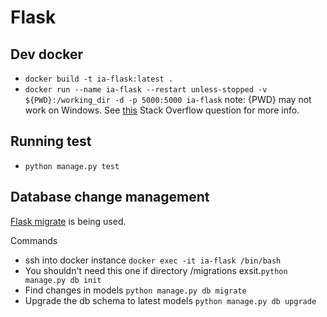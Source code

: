 # Flask

## Dev docker
* `docker build -t ia-flask:latest .`
* `docker run --name ia-flask --restart unless-stopped -v ${PWD}:/working_dir -d -p 5000:5000 ia-flask` note: {PWD} may not work on Windows. See [this](https://stackoverflow.com/questions/41485217/mount-current-directory-as-a-volume-in-docker-on-windows-10) Stack Overflow question for more info.

## Running test 
* `python manage.py test`

## Database change management
[Flask migrate](https://flask-migrate.readthedocs.io/en/latest/) is being used.

Commands
* ssh into docker instance `docker exec -it ia-flask /bin/bash` 
* You shouldn't need this one if directory /migrations exsit.`python manage.py db init`
* Find changes in models `python manage.py db migrate`
* Upgrade the db schema to latest models `python manage.py db upgrade`
